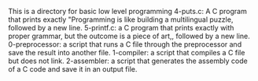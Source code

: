This is a directory for basic low level programming
4-puts.c: A C program that prints exactly "Programming is like building a multilingual puzzle, followed by a new line.
5-printf.c: a C program that prints exactly with proper grammar, but the outcome is a piece of art,, followed by a new line.
0-preprocessor: a script that runs a C file through the preprocessor and save the result into another file.
1-compiler:  a script that compiles a C file but does not link.
2-assembler: a script that generates the assembly code of a C code and save it in an output file.
